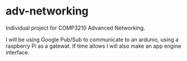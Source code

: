 # adv-networking
Individual project for COMP3210 Advanced Networking.

I will be using Google Pub/Sub to communicate to an ardunio, using a raspberry Pi as a gatewat.
If time allows I will also make an app engine interface.
